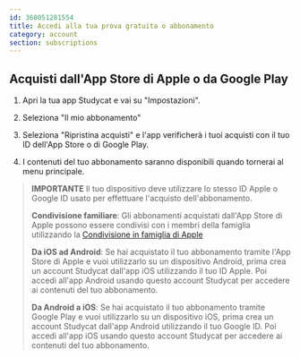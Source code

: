 ```yaml
---
id: 360051281554
title: Accedi alla tua prova gratuita o abbonamento  
category: account
section: subscriptions
---
```



## Acquisti dall'App Store di Apple o da Google Play

1. Apri la tua app Studycat e vai su "Impostazioni".

2. Seleziona "Il mio abbonamento"

3. Seleziona "Ripristina acquisti" e l'app verificherà i tuoi acquisti con il tuo ID dell'App Store o di Google Play.

4. I contenuti del tuo abbonamento saranno disponibili quando tornerai al menu principale.


> **IMPORTANTE**
Il tuo dispositivo deve utilizzare lo stesso ID Apple o Google ID usato per effettuare l'acquisto dell'abbonamento.
>
> **Condivisione familiare**: Gli abbonamenti acquistati dall'App Store di Apple possono essere condivisi con i membri della famiglia utilizzando la [Condivisione in famiglia di Apple](https://www.apple.com/family-sharing/)
>
> **Da iOS ad Android**: Se hai acquistato il tuo abbonamento tramite l'App Store di Apple e vuoi utilizzarlo su un dispositivo Android, prima crea un account Studycat dall'app iOS utilizzando il tuo ID Apple. Poi accedi all'app Android usando questo account Studycat per accedere ai contenuti del tuo abbonamento.
>
> **Da Android a iOS**: Se hai acquistato il tuo abbonamento tramite Google Play e vuoi utilizzarlo su un dispositivo iOS, prima crea un account Studycat dall'app Android utilizzando il tuo Google ID. Poi accedi all'app iOS usando questo account Studycat per accedere ai contenuti del tuo abbonamento.